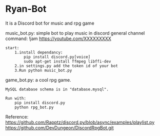 # Ryan-Bot
 It is a Discord bot for music and rpg game

music_bot.py:
    simple bot to play music in discord general channel
    command:
        !jam https://youtube.com/XXXXXXXXX

    start:
        1.install dependancy:
            pip install discord.py[voice]
            sudo apt-get install ffmpeg libffi-dev
        2.in settings.py add the token id of your bot
        3.Run python music_bot.py

game_bot.py:
    a cool rpg game.

    MySQL database schema is in "database.mysql".

    Run with:
        pip install discord.py
        python rpg_bot.py

Reference:
    https://github.com/Rapptz/discord.py/blob/async/examples/playlist.py
    https://github.com/DevDungeon/DiscordRpgBot.git